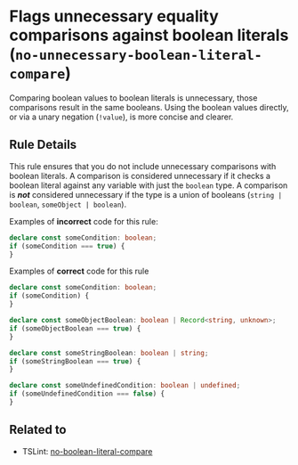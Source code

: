# Flags unnecessary equality comparisons against boolean literals (`no-unnecessary-boolean-literal-compare`)

Comparing boolean values to boolean literals is unnecessary, those comparisons result in the same booleans. Using the boolean values directly, or via a unary negation (`!value`), is more concise and clearer.

## Rule Details

This rule ensures that you do not include unnecessary comparisons with boolean literals.
A comparison is considered unnecessary if it checks a boolean literal against any variable with just the `boolean` type.
A comparison is **_not_** considered unnecessary if the type is a union of booleans (`string | boolean`, `someObject | boolean`).

Examples of **incorrect** code for this rule:

```ts
declare const someCondition: boolean;
if (someCondition === true) {
}
```

Examples of **correct** code for this rule

```ts
declare const someCondition: boolean;
if (someCondition) {
}

declare const someObjectBoolean: boolean | Record<string, unknown>;
if (someObjectBoolean === true) {
}

declare const someStringBoolean: boolean | string;
if (someStringBoolean === true) {
}

declare const someUndefinedCondition: boolean | undefined;
if (someUndefinedCondition === false) {
}
```

## Related to

-   TSLint: [no-boolean-literal-compare](https://palantir.github.io/tslint/rules/no-boolean-literal-compare)
